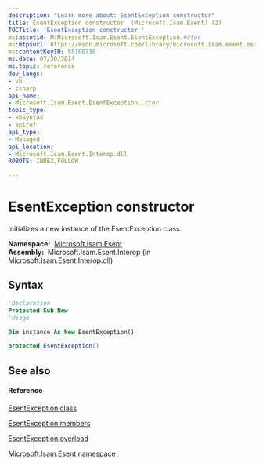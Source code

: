 ```yaml
---
description: "Learn more about: EsentException constructor"
title: EsentException constructor  (Microsoft.Isam.Esent) (2)
TOCTitle: 'EsentException constructor '
ms:assetid: M:Microsoft.Isam.Esent.EsentException.#ctor
ms:mtpsurl: https://msdn.microsoft.com/library/microsoft.isam.esent.esentexception.esentexception(v=EXCHG.10)
ms:contentKeyID: 55100718
ms.date: 07/30/2014
ms.topic: reference
dev_langs:
- vb
- csharp
api_name: 
- Microsoft.Isam.Esent.EsentException..ctor
topic_type: 
- kbSyntax
- apiref
api_type: 
- Managed
api_location: 
- Microsoft.Isam.Esent.Interop.dll
ROBOTS: INDEX,FOLLOW

---
```


# EsentException constructor

Initializes a new instance of the EsentException class.

**Namespace:**  [Microsoft.Isam.Esent](./microsoft.isam.esent-namespace.md)  
**Assembly:**  Microsoft.Isam.Esent.Interop (in Microsoft.Isam.Esent.Interop.dll)

## Syntax

``` vb
'Declaration
Protected Sub New
'Usage

Dim instance As New EsentException()
```

``` csharp
protected EsentException()
```

## See also

#### Reference

[EsentException class](./esentexception-class.md)

[EsentException members](./esentexception-members.md)

[EsentException overload](./esentexception-constructor.md)

[Microsoft.Isam.Esent namespace](./microsoft.isam.esent-namespace.md)

